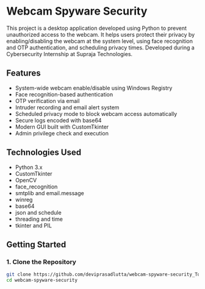 # Webcam Spyware Security

This project is a desktop application developed using Python to prevent unauthorized access to the webcam. It helps users protect their privacy by enabling/disabling the webcam at the system level, using face recognition and OTP authentication, and scheduling privacy times. Developed during a Cybersecurity Internship at Supraja Technologies.

## Features

- System-wide webcam enable/disable using Windows Registry
- Face recognition-based authentication
- OTP verification via email
- Intruder recording and email alert system
- Scheduled privacy mode to block webcam access automatically
- Secure logs encoded with base64
- Modern GUI built with CustomTkinter
- Admin privilege check and execution

## Technologies Used

- Python 3.x
- CustomTkinter
- OpenCV
- face_recognition
- smtplib and email.message
- winreg
- base64
- json and schedule
- threading and time
- tkinter and PIL

## Getting Started

### 1. Clone the Repository

```bash
git clone https://github.com/deviprasadlutta/webcam-spyware-security_Tool.git
cd webcam-spyware-security
